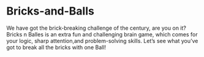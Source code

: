 # Bricks-and-Balls
We have got the brick-breaking challenge of the century, are you on it? Bricks n Balles is an extra fun and challenging brain game, which comes for your logic, sharp attention,and problem-solving skills. Let’s see what you’ve got to break all the bricks with one Ball!
